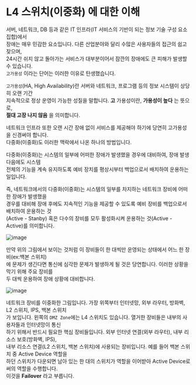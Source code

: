 L4 스위치(이중화) 에 대한 이해
================================================

서버, 네트워크, DB 등과 같은 IT 인프라(IT 서비스의 기반이 되는 정보 기술 구성 요소 집합)에서  
장애는 매우 민감한 요소입니다. 다른 산업분야와 달리 수많은 사용자들의 접근의 쉽고 잦으며,  
24시간 쉬지 않고 돌아가는 서비스가 대부분이어서 잠깐의 장애에도 큰 피해가 발생할 수 있습니다.  
`고가용성` 이라는 단어는 이러한 이유로 탄생했습니다.

`고가용성`(HA, High Availability)란 서버와 네트워크, 프로그램 등의 정보 시스템이 상당히 오랜 기간  
지속적으로 정상 운영이 가능한 성질을 말합니다. __고__ 가용성이란, __가용성이 높다__ 는 뜻으로,  
__절대 고장 나지 않음__ 을 의미합니다.

네트워크 인프라 또한 오랜 시간 장애 없이 서비스를 제공해야 하기에 당연히 고가용성을 신경써야 합니다.  
다중화(이중화)도 이러한 맥락에서 나온 하나의 방법입니다.

다중화(이중화)는 시스템의 일부에 어떠한 장애가 발생했을 경우에 대비하여, 장애 발생 다음에도 시스템  
전체의 기능을 계속 유지하도록 예비 장치를 평상시부터 백업으로서 배치하여 운용하는 일입니다.

즉, 네트워크에서의 다중화(이중화)는 시스템의 일부를 차지하는 네트워크 장비에 어떠한 장애가 발생했을  
경우를 대비해 장애 후에도 지속적인 기능을 제공할 수 있도록 예비 장비를 백업으로서 배치하여 운용하는 것  
(Active - Stanby) 혹은 다수의 장비를 모두 활성화시켜 운용하는 것(Active - Active)를 의미합니다.

![image](https://github.com/ex-scarlet/work/assets/58895345/15a62e8a-4dbf-4e6b-b8ea-72b53f0d376b)

만약 위의 그림에서 보이는 것처럼 이 장비들이 한 대씩만 운영되는 상태에서 어느 한 장비(ex:백본 스위치)  
에 문제가 생긴다면 통신에 심각한 문제가 발생하게 될 것은 당연합니다. 이러한 상황을 막기 위해 주요 장비를  
두 대씩 운용하여 장애 상황에 대비합니다.

![image](https://github.com/ex-scarlet/work/assets/58895345/6b0b43ad-52c2-44b1-8e88-bfdfcbc3de46)

네트워크 장비를 이중화한 그림입니다. 가장 위쪽부터 인터넷망, 외부 라우터, 방화벽, L2 스위치, IPS, 백본 스위치  
가 보입니다. 왼쪽의 `DMZ Zone`에는 L4 스위치도 있습니다. 열거한 장비들은 내부의 사용자들과 인터넷망이 통신  
하기 위해서 반드시 필요한 핵심 장비들입니다. 외부 인터넷 연결(외부 라우터), 내부 리소스 보호(방화벽, IPS),  
내부 리소스 연결(L2 스위치, 백본 스위치)에 사용되는 장비입니다. 예를 들어 백본 스위치 중 Active Device 역할을  
하던 스위치가 다운되면 남아 있는 한 대의 스위치가 역할을 이어받아 Active Device로써의 역할을 수행합니다.  
이것을 __Failover__ 라고 부릅니다.
